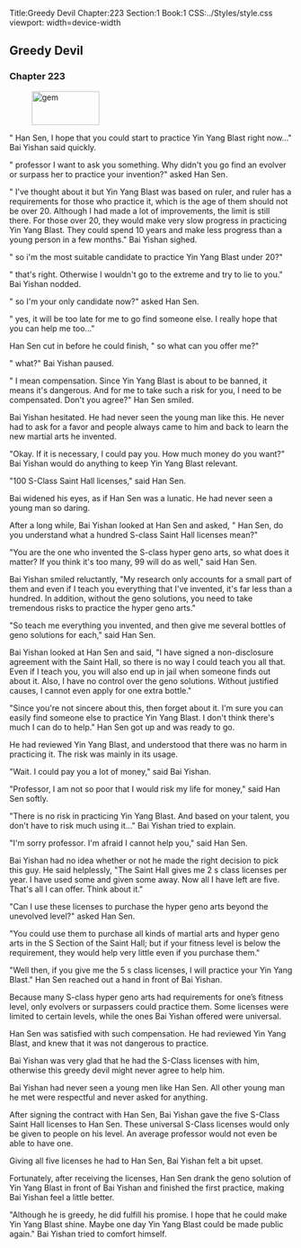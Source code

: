 Title:Greedy Devil 
Chapter:223 
Section:1 
Book:1 
CSS:../Styles/style.css 
viewport: width=device-width
  
## Greedy Devil
### Chapter 223
  
<figure>
	<img src="../Images/gem.gif" alt="gem" id="gem" width="120" height="60" />
</figure>
  

  
" Han Sen, I hope that you could start to practice Yin Yang Blast right now..." Bai Yishan said quickly.

" professor I want to ask you something. Why didn't you go find an evolver or surpass her to practice your invention?" asked Han Sen.

" I've thought about it but Yin Yang Blast was based on ruler, and ruler has a requirements for those who practice it, which is the age of them should not be over 20. Although I had made a lot of improvements, the limit is still there. For those over 20, they would make very slow progress in practicing Yin Yang Blast. They could spend 10 years and make less progress than a young person in a few months." Bai Yishan sighed.

" so i'm the most suitable candidate to practice Yin Yang Blast under 20?"

" that's right. Otherwise I wouldn't go to the extreme and try to lie to you." Bai Yishan nodded.

" so I'm your only candidate now?" asked Han Sen.

" yes, it will be too late for me to go find someone else. I really hope that you can help me too..."

Han Sen cut in before he could finish, " so what can you offer me?"

" what?" Bai Yishan paused.

" I mean compensation. Since Yin Yang Blast is about to be banned, it means it's dangerous. And for me to take such a risk for you, I need to be compensated. Don't you agree?" Han Sen smiled.

Bai Yishan hesitated. He had never seen the young man like this. He never had to ask for a favor and people always came to him and back to learn the new martial arts he invented.

"Okay. If it is necessary, I could pay you. How much money do you want?" Bai Yishan would do anything to keep Yin Yang Blast relevant.

"100 S-Class Saint Hall licenses," said Han Sen.

Bai widened his eyes, as if Han Sen was a lunatic. He had never seen a young man so daring.

After a long while, Bai Yishan looked at Han Sen and asked, " Han Sen, do you understand what a hundred S-class Saint Hall licenses mean?"

"You are the one who invented the S-class hyper geno arts, so what does it matter? If you think it's too many, 99 will do as well," said Han Sen.

Bai Yishan smiled reluctantly, "My research only accounts for a small part of them and even if I teach you everything that I've invented, it's far less than a hundred. In addition, without the geno solutions, you need to take tremendous risks to practice the hyper geno arts."

"So teach me everything you invented, and then give me several bottles of geno solutions for each," said Han Sen.

Bai Yishan looked at Han Sen and said, "I have signed a non-disclosure agreement with the Saint Hall, so there is no way I could teach you all that. Even if I teach you, you will also end up in jail when someone finds out about it. Also, I have no control over the geno solutions. Without justified causes, I cannot even apply for one extra bottle."

"Since you're not sincere about this, then forget about it. I'm sure you can easily find someone else to practice Yin Yang Blast. I don't think there's much I can do to help." Han Sen got up and was ready to go.

He had reviewed Yin Yang Blast, and understood that there was no harm in practicing it. The risk was mainly in its usage.

"Wait. I could pay you a lot of money," said Bai Yishan.

"Professor, I am not so poor that I would risk my life for money," said Han Sen softly.

"There is no risk in practicing Yin Yang Blast. And based on your talent, you don't have to risk much using it..." Bai Yishan tried to explain.

"I'm sorry professor. I'm afraid I cannot help you," said Han Sen.

Bai Yishan had no idea whether or not he made the right decision to pick this guy. He said helplessly, "The Saint Hall gives me 2 s class licenses per year. I have used some and given some away. Now all I have left are five. That's all I can offer. Think about it."

"Can I use these licenses to purchase the hyper geno arts beyond the unevolved level?" asked Han Sen.

"You could use them to purchase all kinds of martial arts and hyper geno arts in the S Section of the Saint Hall; but if your fitness level is below the requirement, they would help very little even if you purchase them."

"Well then, if you give me the 5 s class licenses, I will practice your Yin Yang Blast." Han Sen reached out a hand in front of Bai Yishan.

Because many S-class hyper geno arts had requirements for one’s fitness level, only evolvers or surpassers could practice them. Some licenses were limited to certain levels, while the ones Bai Yishan offered were universal.

Han Sen was satisfied with such compensation. He had reviewed Yin Yang Blast, and knew that it was not dangerous to practice.

Bai Yishan was very glad that he had the S-Class licenses with him, otherwise this greedy devil might never agree to help him.

Bai Yishan had never seen a young men like Han Sen. All other young man he met were respectful and never asked for anything.

After signing the contract with Han Sen, Bai Yishan gave the five S-Class Saint Hall licenses to Han Sen. These universal S-Class licenses would only be given to people on his level. An average professor would not even be able to have one.

Giving all five licenses he had to Han Sen, Bai Yishan felt a bit upset.

Fortunately, after receiving the licenses, Han Sen drank the geno solution of Yin Yang Blast in front of Bai Yishan and finished the first practice, making Bai Yishan feel a little better.

"Although he is greedy, he did fulfill his promise. I hope that he could make Yin Yang Blast shine. Maybe one day Yin Yang Blast could be made public again." Bai Yishan tried to comfort himself.